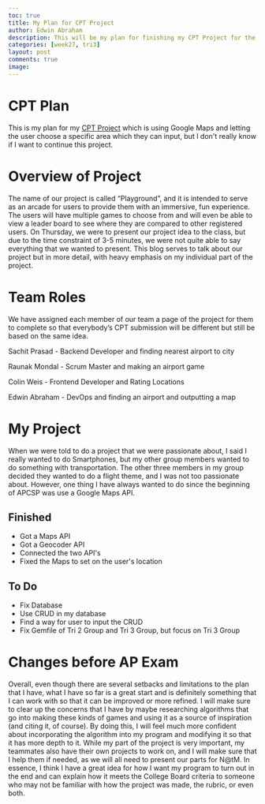 ```yaml
---
toc: true
title: My Plan for CPT Project
author: Edwin Abraham
description: This will be my plan for finishing my CPT Project for the AP Exam
categories: [week27, tri3]
layout: post
comments: true
image: 
---
```


# CPT Plan
This is my plan for my [CPT Project](https://raunak2007.github.io/RECS-repo/test) which is using Google Maps and letting the user choose a specific area which they can input, but I don't really know if I want to continue this project.

# Overview of Project
The name of our project is called “Playground”, and it is intended to serve as an arcade for users to provide them with an immersive, fun experience. The users will have multiple games to choose from and will even be able to view a leader board to see where they are compared to other registered users. On Thursday, we were to present our project idea to the class, but due to the time constraint of 3-5 minutes, we were not quite able to say everything that we wanted to present. This blog serves to talk about our project but in more detail, with heavy emphasis on my individual part of the project.

# Team Roles
We have assigned each member of our team a page of the project for them to complete so that everybody’s CPT submission will be different but still be based on the same idea.

Sachit Prasad - Backend Developer and finding nearest airport to city

Raunak Mondal - Scrum Master and making an airport game

Colin Weis - Frontend Developer and Rating Locations

Edwin Abraham - DevOps and finding an airport and outputting a map

# My Project
When we were told to do a project that we were passionate about, I said I really wanted to do Smartphones, but my other group members wanted to do something with transportation. The other three members in my group decided they wanted to do a flight theme, and I was not too passionate about. However, one thing I have always wanted to do since the beginning of APCSP was use a Google Maps API.

## Finished
- Got a Maps API
- Got a Geocoder API
- Connected the two API's
- Fixed the Maps to set on the user's location
## To Do
- Fix Database
- Use CRUD in my database
- Find a way for user to input the CRUD
- Fix Gemfile of Tri 2 Group and Tri 3 Group, but focus on Tri 3 Group

# Changes before AP Exam
Overall, even though there are several setbacks and limitations to the plan that I have, what I have so far is a great start and is definitely something that I can work with so that it can be improved or more refined. I will make sure to clear up the concerns that I have by maybe researching algorithms that go into making these kinds of games and using it as a source of inspiration (and citing it, of course). By doing this, I will feel much more confident about incorporating the algorithm into my program and modifying it so that it has more depth to it. While my part of the project is very important, my teammates also have their own projects to work on, and I will make sure that I help them if needed, as we will all need to present our parts for N@tM. In essence, I think I have a great idea for how I want my program to turn out in the end and can explain how it meets the College Board criteria to someone who may not be familiar with how the project was made, the rubric, or even both.





